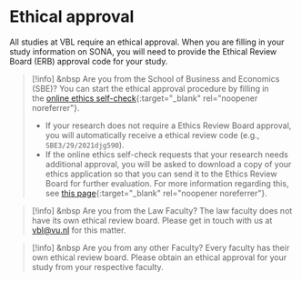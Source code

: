 
# Ethical approval

All studies at VBL require an ethical approval. When you are filling in your study information on SONA, you will need to provide the Ethical Review Board (ERB) approval code for your study.

>[!info] <i class="fa-solid fa-info"></i> &nbsp Are you from the School of Business and Economics (SBE)?
>You can start the ethical approval procedure by filling in the [online ethics self-check](https://vueconomics.eu.qualtrics.com/jfe/form/SV_1SKjMzceWRZIk9D){:target="_blank" rel="noopener noreferrer"}. 
>
>- If your research does not require a Ethics Review Board approval, you will automatically receive a ethical review code (e.g., `SBE3/29/2021djg590`).
>- If the online ethics self-check requests that your research needs additional approval, you will be asked to download a copy of your ethics application so that you can send it to the Ethics Review Board for further evaluation. For more information regarding this, see [this page](https://vu.nl/en/about-vu/faculties/school-of-business-and-economics/more-about/research-office){:target="_blank" rel="noopener noreferrer"}.

>[!info] <i class="fa-solid fa-info"></i> &nbsp Are you from the Law Faculty?
> The law faculty does not have its own ethical review board. Please get in touch with us at [vbl@vu.nl](mailto:vbl@vu.nl) for this matter.


>[!info] <i class="fa-solid fa-info"></i> &nbsp Are you from any other Faculty?
> Every faculty has their own ethical review board. Please obtain an ethical approval for your study from your respective faculty. 


